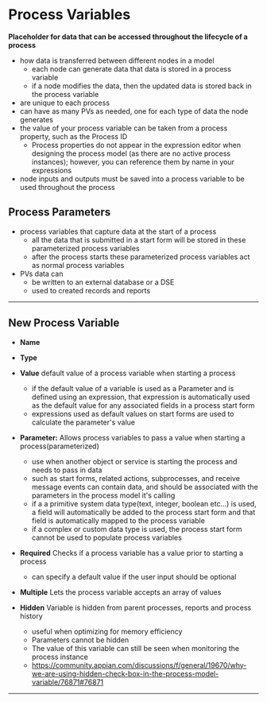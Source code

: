 # Process Variables
**Placeholder for data that can be accessed throughout the lifecycle of a process**
- how data is transferred between different nodes in a model
    - each node can generate data that data is stored in a process variable
    - if a node modifies the data, then the updated data is stored back in the process variable
- are unique to each process
- can have as many PVs as needed, one for each type of data the node generates
- the value of your process variable can be taken from a process property, such as the Process ID
    - Process properties do not appear in the expression editor when designing the process model (as there are no active process instances); however, you can reference them by name in your expressions
- node inputs and outputs must be saved into a process variable to be used throughout the process

## Process Parameters
-  process variables that capture data at the start of a process 
    - all the data that is submitted in a start form will be stored in these parameterized process variables
    - after the process starts these parameterized process variables act as normal process variables
- PVs data can 
    - be written to an external database or a DSE
    - used to created records and reports
______________________________________
## New Process Variable
- **Name**
- **Type**
- **Value** default value of a process variable when starting a process
    - if the default value of a variable is used as a Parameter and is defined using an expression, that expression is automatically used as the default value for any associated fields in a process start form
    - expressions used as default values on start forms are used to calculate the parameter's value
- **Parameter:** Allows process variables to pass a value when starting a process(parameterized)
    - use when another object or service is starting the process and needs to pass in data
    - such as start forms, related actions, subprocesses, and receive message events can contain data, and should be associated with the parameters in the process model it's calling
    - if a a primitive system data type(text, integer, boolean etc...) is used, a field will automatically be added to the process start form and that field is automatically mapped to the process variable
    - if a complex or custom data type is used, the process start form cannot be used to populate process variables

- **Required** Checks if a process variable has a value prior to starting a process
    - can specify a default value if the user input should be optional
- **Multiple** Lets the process variable accepts an array of values
- **Hidden** Variable is hidden from parent processes, reports and process history
    - useful when optimizing for memory efficiency
    - Parameters cannot be hidden
    - The value of this variable can still be seen when monitoring the process instance
    - https://community.appian.com/discussions/f/general/19670/why-we-are-using-hidden-check-box-in-the-process-model-variable/76871#76871

---



